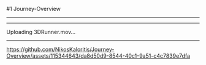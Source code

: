 #1 Journey-Overview



-----



-----


Uploading 3DRunner.mov…



----

https://github.com/NikosKaloritis/Journey-Overview/assets/115344643/da8d50d9-8544-40c1-9a51-c4c7839e7dfa

